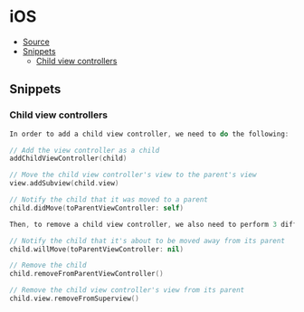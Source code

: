 # iOS

* [Source](source/ios-source.md)
* [Snippets](#snippets)
  * [Child view controllers](#child-view-controllers)

## Snippets

### Child view controllers

```swift
In order to add a child view controller, we need to do the following:

// Add the view controller as a child
addChildViewController(child)

// Move the child view controller's view to the parent's view
view.addSubview(child.view)

// Notify the child that it was moved to a parent
child.didMove(toParentViewController: self)

Then, to remove a child view controller, we also need to perform 3 different steps:

// Notify the child that it's about to be moved away from its parent
child.willMove(toParentViewController: nil)

// Remove the child
child.removeFromParentViewController()

// Remove the child view controller's view from its parent
child.view.removeFromSuperview()
```
